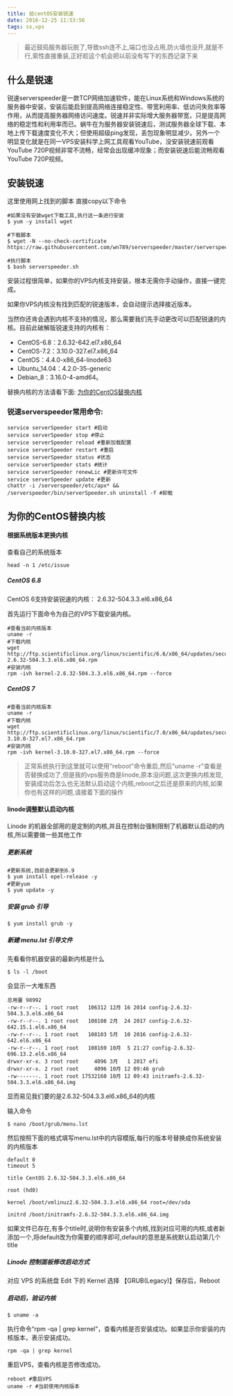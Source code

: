 ```yaml
---
title: 给centOS安装锐速
date: 2016-12-25 11:53:56
tags: ss,vps
---
```

> 最近鼓捣服务器玩脱了,导致ssh连不上,端口也没占用,防火墙也没开,就是不行,索性直接重装,正好趁这个机会把以前没有写下的东西记录下来

## 什么是锐速
锐速serverspeeder是一款TCP网络加速软件，能在Linux系统和Windows系统的服务器中安装，安装后能启到提高网络连接稳定性、带宽利用率、低访问失败率等作用，从而提高服务器网络访问速度。锐速并非实际增大服务器带宽，只是提高网络的稳定性和利用率而已。蜗牛在为服务器安装锐速后，测试服务器全球下载、本地上传下载速度变化不大；但使用超级ping发现，丢包现象明显减少。另外一个明显变化就是在同一VPS安装科学上网工具观看YouTube，没安装锐速前观看YouTube 720P视频非常不流畅，经常会出现缓冲现象；而安装锐速后能流畅观看YouTube 720P视频。

## 安装锐速
这里使用网上找到的脚本 直接copy以下命令
```
#如果没有安装wget下载工具,执行这一条进行安装
$ yum -y install wget

#下载脚本
$ wget -N --no-check-certificate https://raw.githubusercontent.com/wn789/serverspeeder/master/serverspeeder.sh

#执行脚本
$ bash serverspeeder.sh
```
安装过程很简单，如果你的VPS内核支持安装，根本无需你手动操作，直接一键完成。

如果你VPS内核没有找到匹配的锐速版本，会自动提示选择接近版本。

当然你还肯会遇到内核不支持的情况，那么需要我们先手动更改可以匹配锐速的内核。目前此破解版锐速支持的内核有：
* CentOS-6.8：2.6.32-642.el7.x86_64
* CentOS-7.2：3.10.0-327.el7.x86_64
* CentOS：4.4.0-x86_64-linode63
* Ubuntu_14.04：4.2.0-35-generic
* Debian_8：3.16.0-4-amd64。

替换内核的方法请看下面:
[为你的CentOS替换内核](#替换内核)


### 锐速serverspeeder常用命令:
```
service serverSpeeder start #启动
service serverSpeeder stop #停止
service serverSpeeder reload #重新加载配置
service serverSpeeder restart #重启
service serverSpeeder status #状态
service serverSpeeder stats #统计
service serverSpeeder renewLic #更新许可文件
service serverSpeeder update #更新
chattr -i /serverspeeder/etc/apx* && /serverspeeder/bin/serverSpeeder.sh uninstall -f #卸载
```
<span id = "替换内核"></span>
## 为你的CentOS替换内核

#### 根据系统版本更换内核
查看自己的系统版本

```
head -n 1 /etc/issue
```
##### CentOS 6.8

CentOS 6支持安装锐速的内核：
2.6.32-504.3.3.el6.x86_64

首先运行下面命令为自己的VPS下载安装内核。
```
#查看当前内核版本
uname -r
#下载内核
wget http://ftp.scientificlinux.org/linux/scientific/6.6/x86_64/updates/security/kernel-2.6.32-504.3.3.el6.x86_64.rpm
#安装内核
rpm -ivh kernel-2.6.32-504.3.3.el6.x86_64.rpm --force
```
##### CentOS 7

```
#查看当前内核版本
uname -r
#下载内核
wget http://ftp.scientificlinux.org/linux/scientific/7.0/x86_64/updates/security/kernel-3.10.0-327.el7.x86_64.rpm
#安装内核
rpm -ivh kernel-3.10.0-327.el7.x86_64.rpm --force

```
> 正常系统执行到这里就可以使用"reboot"命令重启,然后"uname -r"查看是否替换成功了,但是我的vps服务商是linode,原本没问题,这次更换内核发现,安装成功后怎么也无法默认启动这个内核,reboot之后还是原来的内核,如果你也有这样的问题,请接着下面的操作

#### linode调整默认启动内核
Linode 的机器全部用的是定制的内核,并且在控制台强制限制了机器默认启动的内核,所以需要做一些其他工作
##### 更新系统
```
#更新系统,目前会更新到6.9
$ yum install epel-release -y
#更新yum
$ yum update -y
```
##### 安装 grub 引导
```
$ yum install grub -y
```
##### 新建 menu.lst 引导文件
先看看你机器安装的最新内核是什么
```
$ ls -l /boot
```
会显示一大堆东西
```
总用量 98992
-rw-r--r--. 1 root root   106312 12月 16 2014 config-2.6.32-504.3.3.el6.x86_64
-rw-r--r--. 1 root root   108108 2月  24 2017 config-2.6.32-642.15.1.el6.x86_64
-rw-r--r--. 1 root root   108103 5月  10 2016 config-2.6.32-642.el6.x86_64
-rw-r--r--. 1 root root   108169 10月  5 21:27 config-2.6.32-696.13.2.el6.x86_64
drwxr-xr-x. 3 root root     4096 3月   1 2017 efi
drwxr-xr-x. 2 root root     4096 10月 12 09:46 grub
-rw-------. 1 root root 17532160 10月 12 09:43 initramfs-2.6.32-504.3.3.el6.x86_64.img

```
显而易见我们要的是2.6.32-504.3.3.el6.x86_64的内核

输入命令
```
$ nano /boot/grub/menu.lst
```
然后按照下面的格式填写menu.lst中的内容模版,每行的版本号替换成你系统安装的内核版本
```
default 0
timeout 5

title CentOS 2.6.32-504.3.3.el6.x86_64

root (hd0)

kernel /boot/vmlinuz2.6.32-504.3.3.el6.x86_64 root=/dev/sda

initrd /boot/initramfs-2.6.32-504.3.3.el6.x86_64.img
```
如果文件已存在,有多个title时,说明你有安装多个内核,找到对应可用的内核,或者新添加一个,将default改为你需要的顺序即可,default的意思是系统默认启动第几个title
##### Linode 控制面板修改启动方式
对应 VPS 的系统盘 Edit 下的 Kernel 选择 【GRUB(Legacy)】保存后，Reboot
##### 启动后，验证内核
```
$ uname -a
```

执行命令“rpm -qa | grep kernel”，查看内核是否安装成功。如果显示你安装的内核版本，表示安装成功。
```
rpm -qa | grep kernel
```

重启VPS，查看内核是否修改成功。
```
reboot #重启VPS
uname -r #当前使用内核版本
```
